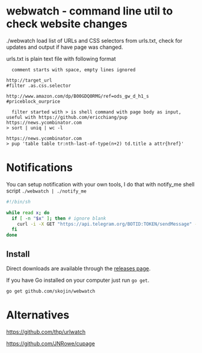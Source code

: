 # webwatch - command line util to check website changes

./webwatch load list of URLs and CSS selectors from urls.txt, check for updates and output if have page was changed.

urls.txt is plain text file with following format
```text
  comment starts with space, empty lines ignored

http://target_url
#filter .as.css.selector

http://www.amazon.com/dp/B00GDQ0RMG/ref=ods_gw_d_h1_s
#priceblock_ourprice

  filter started with > is shell command with page body as input, useful with https://github.com/ericchiang/pup
https://news.ycombinator.com
> sort | uniq | wc -l

https://news.ycombinator.com
> pup 'table table tr:nth-last-of-type(n+2) td.title a attr{href}'
```

# Notifications

You can setup notification with your own tools, I do that with notify_me shell script ```./webwatch | ./notify_me```
```bash
#!/bin/sh

while read x; do 
  if [ -n "$x" ]; then # ignore blank
    curl -i -X GET "https://api.telegram.org/BOTID:TOKEN/sendMessage" -F "chat_id=CHAT_ID" -F "text=$x"
  fi
done
```


## Install

Direct downloads are available through the [releases page](https://github.com/skojin/webwatch/releases/latest).

If you have Go installed on your computer just run `go get`.

    go get github.com/skojin/webwatch


# Alternatives
https://github.com/thp/urlwatch

https://github.com/JNRowe/cupage
